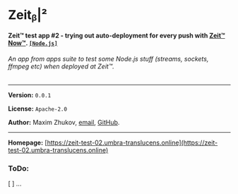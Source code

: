 # Zeitᵦ|²
#### Zeit™ test app #2 - trying out auto-deployment for every push with [Zeit™](https://zeit.co) [Now™](https://zeit.co/now). [`[Node.js]`](https://nodejs.org)
###### *An app from apps suite to test some Node.js stuff (streams, sockets, ffmpeg etc) when deployed at Zeit™.*

<hr>

**Version:** ```0.0.1```

**License:** ```Apache-2.0```

**Author:** Maxim Zhukov, [email](mailto:mzhukov31415dev@gmail.com), [GitHub](https://github.com/mzhukov1973).

<hr>

**Homepage:** [https://zeit-test-02.umbra-translucens.online](https://zeit-test-02.umbra-translucens.online)

### ToDo:

 [ ] ...

